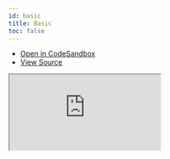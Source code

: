 ```yaml
---
id: basic
title: Basic
toc: false
---
```


- [Open in CodeSandbox](https://codesandbox.io/s/github/tannerlinsley/react-charts/tree/master/examples/basic)
- [View Source](https://github.com/tannerlinsley/react-charts/tree/master/examples/basic)

<iframe
  src="https://codesandbox.io/embed/github/tannerlinsley/react-charts/tree/master/examples/basic?autoresize=1&fontsize=14&theme=dark"
  title="tannerlinsley/react-charts: basic"
  sandbox="allow-forms allow-modals allow-popups allow-presentation allow-same-origin allow-scripts"
  style={{
    width: '100%',
    height: '80vh',
    border: '0',
    borderRadius: 8,
    overflow: 'hidden',
    position: 'static',
    zIndex: 0,
  }}
></iframe>
